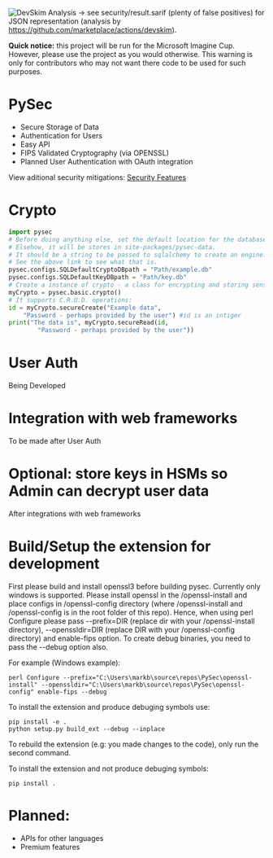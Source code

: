 ![DevSkim Analysis](https://github.com/mbs9org/PySec/actions/workflows/CodeReview.yml/badge.svg) -> see security/result.sarif (plenty of false positives) for JSON representation (analysis by https://github.com/marketplace/actions/devskim). 

**Quick notice:** this project will be run for the Microsoft Imagine Cup. However, please use the project as you would otherwise. This warning is only for contributors who may not want there code to be used for such purposes. 

# PySec 
- Secure Storage of Data
- Authentication for Users
- Easy API
- FIPS Validated Cryptography (via OPENSSL)
- Planned User Authentication with OAuth integration

View aditional security mitigations: [Security Features](security/sec_feature_plan.md)

# Crypto 
```python
import pysec
# Before doing anything else, set the default location for the databases to be used. 
# Elsehow, it will be stores in site-packages/pysec-data.
# It should be a string to be passed to sqlalchemy to create an engine: https://docs.sqlalchemy.org/en/14/tutorial/engine.html
# See the above link to see what that is. 
pysec.configs.SQLDefaultCryptoDBpath = "Path/example.db"
pysec.configs.SQLDefaultKeyDBpath = "Path/key.db"
# Create a instance of crypto - a class for encrypting and storing sensitive data.
myCrypto = pysec.basic.crypto()
# It supports C.R.U.D. operations:
id = myCrypto.secureCreate("Example data", 
    "Password - perhaps provided by the user") #id is an intiger
print("The data is", myCrypto.secureRead(id, 
        "Password - perhaps provided by the user"))
```

# User Auth
Being Developed

# Integration with web frameworks
To be made after User Auth 

# Optional: store keys in HSMs so Admin can decrypt user data
After integrations with web frameworks

# Build/Setup the extension for development
First please build and install openssl3 before building pysec. Currently only windows is supported. Please install openssl in the /openssl-install and place configs in /openssl-config directory (where /openssl-install and /openssl-config is in the root folder of this repo). Hence, when using perl Configure please pass --prefix=DIR (replace dir with your /openssl-install directory), --openssldir=DIR (replace DIR with your /openssl-config directory) and enable-fips option. 
To create debug binaries, you need to pass the --debug option also. 

For example (Windows example): 
```shell 
perl Configure --prefix="C:\Users\markb\source\repos\PySec\openssl-install" --openssldir="C:\Users\markb\source\repos\PySec\openssl-config" enable-fips --debug
```

To install the extension and produce debuging symbols use: 
```shell
pip install -e .
python setup.py build_ext --debug --inplace 
```
To rebuild the extension (e.g: you made changes to the code), only run the second command. 

To install the extension and not produce debuging symbols:
```shell
pip install . 
```

# Planned: 
- APIs for other languages
- Premium features 